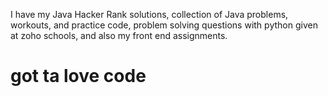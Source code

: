 I have my Java Hacker Rank solutions, collection of Java problems, workouts, and practice code, problem solving questions with python given at zoho schools, and also my front end assignments.
# got ta love code
